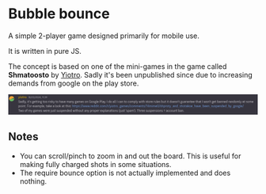 # Bubble bounce

A simple 2-player game designed primarily for mobile use.

It is written in pure JS.

The concept is based on one of the mini-games in the game called **Shmatoosto**
by [Yiotro](https://yiotro.com/about/). Sadly it's been unpublished since due to
increasing demands from google on the play store.

![Yiotro explaining why he pulled the app](./yiotro_explanation.png)

## Notes

- You can scroll/pinch to zoom in and out the board. This is useful for making
  fully charged shots in some situations.
- The require bounce option is not actually implemented and does nothing.
